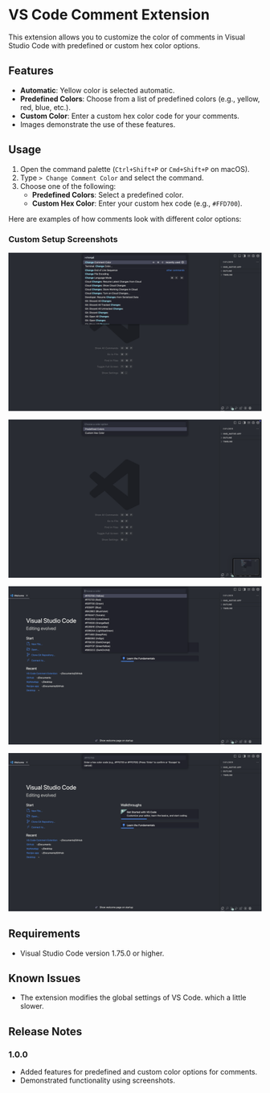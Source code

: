 # VS Code Comment Extension

This extension allows you to customize the color of comments in Visual Studio Code with predefined or custom hex color options.

## Features
- **Automatic**: Yellow color is selected automatic.
- **Predefined Colors**: Choose from a list of predefined colors (e.g., yellow, red, blue, etc.).
- **Custom Color**: Enter a custom hex color code for your comments.
- Images demonstrate the use of these features.

## Usage

1. Open the command palette (`Ctrl+Shift+P` or `Cmd+Shift+P` on macOS).
2. Type `> Change Comment Color` and select the command.
3. Choose one of the following:
   - **Predefined Colors**: Select a predefined color.
   - **Custom Hex Color**: Enter your custom hex code (e.g., `#FFD700`).

Here are examples of how comments look with different color options:

### Custom Setup Screenshots


![Sample 1](./sample-1.png)


![Sample 2](./sample-2.png)

![Sample 2](./sample-3.png)

![Sample 2](./sample-4.png)

## Requirements

- Visual Studio Code version 1.75.0 or higher.

## Known Issues

- The extension modifies the global settings of VS Code. which a little slower.

## Release Notes

### 1.0.0

- Added features for predefined and custom color options for comments.
- Demonstrated functionality using screenshots.
